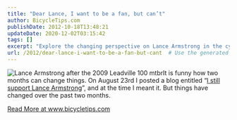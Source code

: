 ```yaml
---
title: "Dear Lance, I want to be a fan, but can’t"
author: BicycleTips.com
publishDate: 2012-10-18T13:48:21
updateDate: 2020-12-02T03:15:42
tags: []
excerpt: "Explore the changing perspective on Lance Armstrong in the cycling world. A once dedicated fan reevaluates his support."
url: /2012/dear-lance-i-want-to-be-a-fan-but-cant  # Use the generated URL with year
---
```

<p><img alt="Lance Armstrong after the 2009 Leadville 100 mtbr" src="https://www.bicycletips.com/Portals/18/Content/10-18-12-Lance-337.jpg" style="display: block; float: left; margin-left: auto; margin-right: auto;" />It is funny how two months can change things. On August 23rd I posted a blog entitled &ldquo;<a href="https://www.bicycletips.com/tips/aid/32" target="_blank">I still support Lance Armstrong</a>&rdquo;, and at the time I meant it. But things have changed over the past two months.</p>  <a href="https://www.bicycletips.com/dear-lance-i-want-to-be-a-fan-but-cant">Read More at www.bicycletips.com</a>

